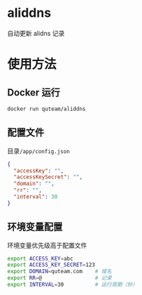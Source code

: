 # aliddns

自动更新 alidns 记录

# 使用方法

## Docker 运行

```sh
docker run quteam/aliddns
```

## 配置文件
目录`/app/config.json`
```json
{
  "accessKey": "",
  "accessKeySecret": "",
  "domain": "",
  "rr": "",
  "interval": 30
}
```

## 环境变量配置
环境变量优先级高于配置文件

```sh
export ACCESS_KEY=abc
export ACCESS_KEY_SECRET=123
export DOMAIN=quteam.com    # 域名
export RR=@                 # 记录
export INTERVAL=30          # 运行周期（秒）
```
